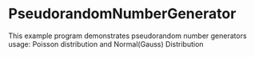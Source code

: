 PseudorandomNumberGenerator
===========================

This example program demonstrates pseudorandom number generators usage: Poisson distribution and Normal(Gauss) Distribution
